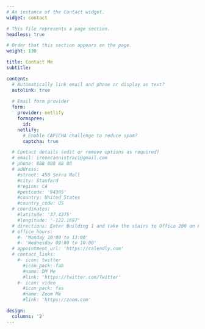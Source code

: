 ```yaml
---
# An instance of the Contact widget.
widget: contact

# This file represents a page section.
headless: true

# Order that this section appears on the page.
weight: 130

title: Contact Me
subtitle: 

content:
  # Automatically link email and phone or display as text?
  autolink: true
  
  # Email form provider
  form:
    provider: netlify
    formspree:
      id:
    netlify:
      # Enable CAPTCHA challenge to reduce spam?
      captcha: true

  # Contact details (edit or remove options as required)
  # email: irenecannistraci@gmail.com
  # phone: 888 888 88 88
  # address:
    #street: 450 Serra Mall
    #city: Stanford
    #region: CA
    #postcode: '94305'
    #country: United States
    #country_code: US
  # coordinates:
    #latitude: '37.4275'
    #longitude: '-122.1697'
  # directions: Enter Building 1 and take the stairs to Office 200 on Floor 2
  # office_hours:
    #- 'Monday 10:00 to 13:00'
    #- 'Wednesday 09:00 to 10:00'
  # appointment_url: 'https://calendly.com'
  # contact_links:
    #- icon: twitter
      #icon_pack: fab
      #name: DM Me
      #link: 'https://twitter.com/Twitter'
    #- icon: video
      #icon_pack: fas
      #name: Zoom Me
      #link: 'https://zoom.com'

design:
  columns: '2'
---
```

